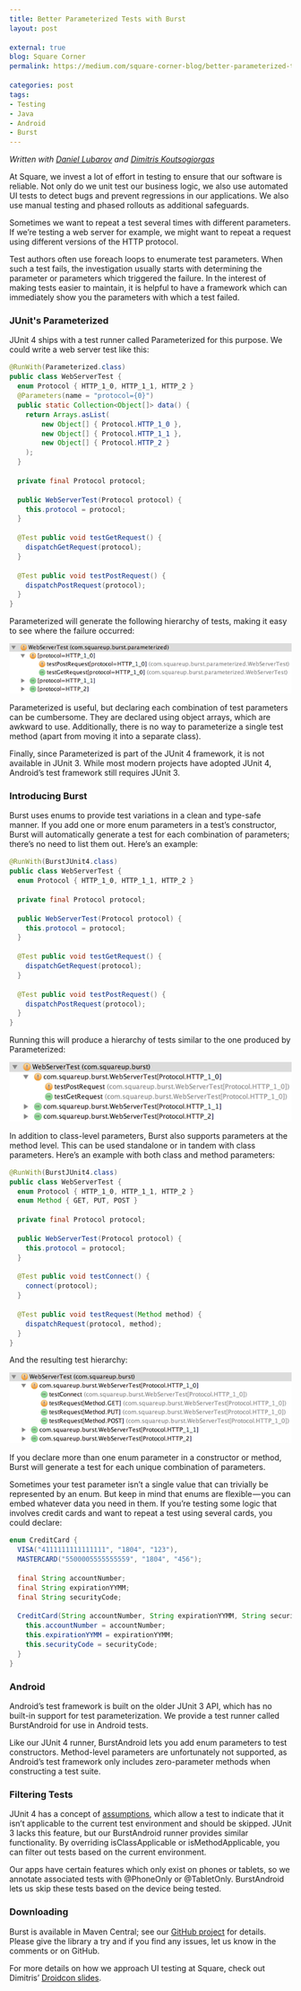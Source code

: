 ```yaml
---
title: Better Parameterized Tests with Burst
layout: post

external: true
blog: Square Corner
permalink: https://medium.com/square-corner-blog/better-parameterized-tests-with-burst-6f17560013a

categories: post
tags:
- Testing
- Java
- Android
- Burst
---
```


_Written with [Daniel Lubarov](https://twitter.com/dlubarov) and [Dimitris Koutsogiorgas](https://twitter.com/dnkoutso)_

At Square, we invest a lot of effort in testing to ensure that our software is reliable. Not only do we unit test our business logic, we also use automated UI tests to detect bugs and prevent regressions in our applications. We also use manual testing and phased rollouts as additional safeguards.

Sometimes we want to repeat a test several times with different parameters. If we’re testing a web server for example, we might want to repeat a request using different versions of the HTTP protocol.

Test authors often use foreach loops to enumerate test parameters. When such a test fails, the investigation usually starts with determining the parameter or parameters which triggered the failure. In the interest of making tests easier to maintain, it is helpful to have a framework which can immediately show you the parameters with which a test failed.


### JUnit's Parameterized

JUnit 4 ships with a test runner called Parameterized for this purpose. We could write a web server test like this:

```java
@RunWith(Parameterized.class)
public class WebServerTest {
  enum Protocol { HTTP_1_0, HTTP_1_1, HTTP_2 }
  @Parameters(name = "protocol={0}")
  public static Collection<Object[]> data() {
    return Arrays.asList(
        new Object[] { Protocol.HTTP_1_0 },
        new Object[] { Protocol.HTTP_1_1 },
        new Object[] { Protocol.HTTP_2 }
    );
  }

  private final Protocol protocol;

  public WebServerTest(Protocol protocol) {
    this.protocol = protocol;
  }

  @Test public void testGetRequest() {
    dispatchGetRequest(protocol);
  }

  @Test public void testPostRequest() {
    dispatchPostRequest(protocol);
  }
}
```

Parameterized will generate the following hierarchy of tests, making it easy to see where the failure occurred:

![](/static/post-image/burst-0.png)

Parameterized is useful, but declaring each combination of test parameters can be cumbersome. They are declared using object arrays, which are awkward to use. Additionally, there is no way to parameterize a single test method (apart from moving it into a separate class).

Finally, since Parameterized is part of the JUnit 4 framework, it is not available in JUnit 3. While most modern projects have adopted JUnit 4, Android’s test framework still requires JUnit 3.


### Introducing Burst

Burst uses enums to provide test variations in a clean and type-safe manner. If you add one or more enum parameters in a test’s constructor, Burst will automatically generate a test for each combination of parameters; there’s no need to list them out. Here’s an example:

```java
@RunWith(BurstJUnit4.class)
public class WebServerTest {
  enum Protocol { HTTP_1_0, HTTP_1_1, HTTP_2 }

  private final Protocol protocol;

  public WebServerTest(Protocol protocol) {
    this.protocol = protocol;
  }

  @Test public void testGetRequest() {
    dispatchGetRequest(protocol);
  }

  @Test public void testPostRequest() {
    dispatchPostRequest(protocol);
  }
}
```

Running this will produce a hierarchy of tests similar to the one produced by Parameterized:

![](/static/post-image/burst-1.png)

In addition to class-level parameters, Burst also supports parameters at the method level. This can be used standalone or in tandem with class parameters. Here’s an example with both class and method parameters:

```java
@RunWith(BurstJUnit4.class)
public class WebServerTest {
  enum Protocol { HTTP_1_0, HTTP_1_1, HTTP_2 }
  enum Method { GET, PUT, POST }

  private final Protocol protocol;

  public WebServerTest(Protocol protocol) {
    this.protocol = protocol;
  }

  @Test public void testConnect() {
    connect(protocol);
  }

  @Test public void testRequest(Method method) {
    dispatchRequest(protocol, method);
  }
}
```

And the resulting test hierarchy:

![](/static/post-image/burst-2.png)

If you declare more than one enum parameter in a constructor or method, Burst will generate a test for each unique combination of parameters.

Sometimes your test parameter isn’t a single value that can trivially be represented by an enum. But keep in mind that enums are flexible — you can embed whatever data you need in them. If you’re testing some logic that involves credit cards and want to repeat a test using several cards, you could declare:

```java
enum CreditCard {
  VISA("4111111111111111", "1804", "123"),
  MASTERCARD("5500005555555559", "1804", "456");

  final String accountNumber;
  final String expirationYYMM;
  final String securityCode;

  CreditCard(String accountNumber, String expirationYYMM, String securityCode) {
    this.accountNumber = accountNumber;
    this.expirationYYMM = expirationYYMM;
    this.securityCode = securityCode;
  }
}
```


### Android

Android’s test framework is built on the older JUnit 3 API, which has no built-in support for test parameterization. We provide a test runner called BurstAndroid for use in Android tests.

Like our JUnit 4 runner, BurstAndroid lets you add enum parameters to test constructors. Method-level parameters are unfortunately not supported, as Android’s test framework only includes zero-parameter methods when constructing a test suite.


### Filtering Tests

JUnit 4 has a concept of [assumptions](http://junit.sourceforge.net/javadoc/org/junit/Assume.html), which allow a test to indicate that it isn’t applicable to the current test environment and should be skipped. JUnit 3 lacks this feature, but our BurstAndroid runner provides similar functionality. By overriding isClassApplicable or isMethodApplicable, you can filter out tests based on the current environment.

Our apps have certain features which only exist on phones or tablets, so we annotate associated tests with @PhoneOnly or @TabletOnly. BurstAndroid lets us skip these tests based on the device being tested.


### Downloading

Burst is available in Maven Central; see our [GitHub project](https://github.com/square/burst) for details. Please give the library a try and if you find any issues, let us know in the comments or on GitHub.

For more details on how we approach UI testing at Square, check out Dimitris’ [Droidcon slides](https://speakerdeck.com/dnkoutso/automated-testing-at-square-droidcon-nyc-2014).
